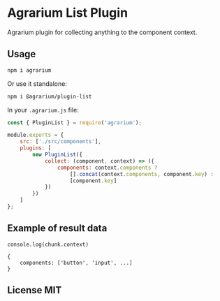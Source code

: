 # Agrarium List Plugin

Agrarium plugin for collecting anything to the component context.

## Usage

```sh
npm i agrarium
```

Or use it standalone:

```sh
npm i @agrarium/plugin-list
```

In your `.agrarium.js` file:

```js
const { PluginList } = require('agrarium');

module.exports = {
    src: ['./src/components'],
    plugins: [
        new PluginList({
            collect: (component, context) => ({
                components: context.components ?
                    [].concat(context.components, component.key) :
                    [component.key]
            })
        })
    ]
};
```

## Example of result data

`console.log(chunk.context)`

```
{
    components: ['button', 'input', ...]
}
```

## License MIT
